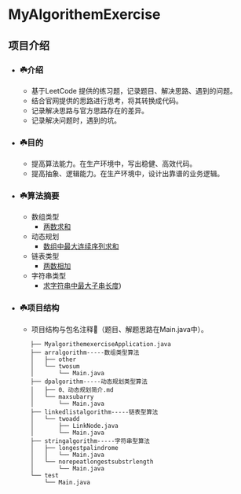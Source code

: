 # MyAlgorithemExercise

## 项目介绍
* ### ☘️介绍
     * 基于LeetCode 提供的练习题，记录题目、解决思路、遇到的问题。
     * 结合官网提供的思路进行思考，将其转换成代码。
     * 记录解决思路与官方思路存在的差异。
     * 记录解决问题时，遇到的坑。
        
* ### ☘️目的
     * 提高算法能力。在生产环境中，写出稳健、高效代码。
     * 提高抽象、逻辑能力。在生产环境中，设计出靠谱的业务逻辑。 
     
* ### ☘️算法摘要
     * 数组类型
        * [两数求和](src/main/java/com/zhengjianbin/algorithm/arralgorithm/twosum/Main.java)
     * 动态规划
        * [数组中最大连续序列求和](src/main/java/com/zhengjianbin/algorithm/dpalgorithm/maxsubarry/Main.java)
     * 链表类型
        * [两数相加](src/main/java/com/zhengjianbin/algorithm/linkedlistalgorithm/twoadd/Main.java)
     * 字符串类型
        * [求字符串中最大子串长度](src/main/java/com/zhengjianbin/algorithm/stringalgorithm/norepeatlongestsubstrlength/Main.java))
* ### ☘️项目结构
     * 项目结构与包名注释🌴（题目、解题思路在Main.java中）。
     ```
        ├── MyalgorithemexerciseApplication.java
        ├── arralgorithm-----数组类型算法
        │   ├── other
        │   └── twosum
        │       └── Main.java
        ├── dpalgorithm-----动态规划类型算法
        │   ├── 0、动态规划简介.md
        │   └── maxsubarry
        │       └── Main.java
        ├── linkedlistalgorithm-----链表型算法
        │   └── twoadd
        │       ├── LinkNode.java
        │       └── Main.java
        ├── stringalgorithm-----字符串型算法
        │   ├── longestpalindrome
        │   │   └── Main.java
        │   └── norepeatlongestsubstrlength
        │       └── Main.java
        └── test
            └── Main.java
     ```